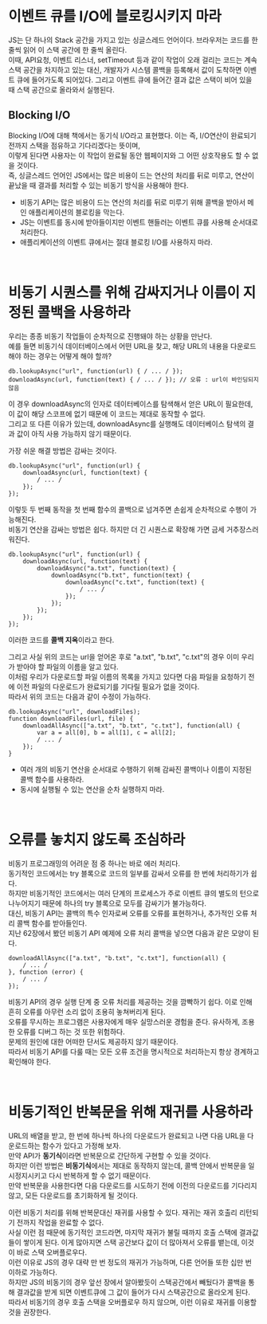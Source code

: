# 이벤트 큐를 I/O에 블로킹시키지 마라

JS는 단 하나의 Stack 공간을 가지고 있는 싱글스레드 언어이다. 브라우저는 코드를 한 줄씩 읽어 이 스택 공간에 한 줄씩 올린다. <br />
이때, API요청, 이벤트 리스너, setTimeout 등과 같이 작업이 오래 걸리는 코드는 계속 스택 공간을 차지하고 있는 대신, 개발자가 시스템 콜백을 등록해서 값이 도착하면 이벤트 큐에 들어가도록 되어있다. 그리고 이벤트 큐에 들어간 결과 값은 스택이 비어 있을 때 스택 공간으로 올라와서 실행된다. <br />

## Blocking I/O

Blocking I/O에 대해 책에서는 동기식 I/O라고 표현했다. 이는 즉, I/O연산이 완료되기 전까지 스택을 점유하고 기다리겠다는 뜻이며,<br />
이렇게 된다면 사용자는 이 작업이 완료될 동안 웹페이지와 그 어떤 상호작용도 할 수 없을 것이다.<br />
즉, 싱글스레드 언어인 JS에서는 많은 비용이 드는 연산의 처리를 뒤로 미루고, 연산이 끝났을 때 결과를 처리할 수 있는 비동기 방식을 사용해야 한다.<br />

- 비동기 API는 많은 비용이 드는 연산의 처리를 뒤로 미루기 위해 콜백을 받아서 메인 애플리케이션의 블로킹을 막는다.
- JS는 이벤트를 동시에 받아들이지만 이벤트 핸들러는 이벤트 큐를 사용해 순서대로 처리한다.
- 애플리케이션의 이벤트 큐에서는 절대 블로킹 I/O를 사용하지 마라.

<br />

# 비동기 시퀀스를 위해 감싸지거나 이름이 지정된 콜백을 사용하라

우리는 종종 비동기 작업들이 순차적으로 진행돼야 하는 상황을 만난다.<br />
예를 들면 비동기식 데이터베이스에서 어떤 URL을 찾고, 해당 URL의 내용을 다운로드해야 하는 경우는 어떻게 해야 할까?<br />

```
db.lookupAsync("url", function(url) { / ... / });
downloadAsync(url, function(text) { / ... / }); // 오류 : url이 바인딩되지 않음
```

이 경우 downloadAsync의 인자로 데이터베이스를 탐색해서 얻은 URL이 필요한데, 이 값이 해당 스코프에 없기 때문에 이 코드는 제대로 동작할 수 없다.<br />
그리고 또 다른 이유가 있는데, downloadAsync를 실행해도 데이터베이스 탐색의 결과 값이 아직 사용 가능하지 않기 때문이다. <br />

가장 쉬운 해결 방법은 감싸는 것이다.<br />

```
db.lookupAsync("url", function(url) {
    downloadAsync(url, function(text) {
        / ... /
    });
});
```

이렇듯 두 번째 동작을 첫 번째 함수의 콜백으로 넘겨주면 손쉽게 순차적으로 수행이 가능해진다.<br />
비동기 연산을 감싸는 방법은 쉽다. 하지만 더 긴 시퀀스로 확장해 가면 금세 거추장스러워진다.<br />

```
db.lookupAsync("url", function(url) {
    downloadAsync(url, function(text) {
        downloadAsync("a.txt", function(text) {
            downloadAsync("b.txt", function(text) {
                downloadAsync("c.txt", function(text) {
                    / ... /
                });
            });
        });
    });
});
```

이러한 코드를 **콜백 지옥**이라고 한다.<br />

그리고 사실 위의 코드는 url을 얻어온 후로 "a.txt", "b.txt", "c.txt"의 경우 이미 우리가 받아야 할 파일의 이름을 알고 있다.<br />
이처럼 우리가 다운로드할 파일 이름의 목록을 가지고 있다면 다음 파일을 요청하기 전에 이전 파일의 다운로드가 완료되기를 기다릴 필요가 없을 것이다.<br />
따라서 위의 코드는 다음과 같이 수정이 가능하다.<br />

```
db.lookupAsync("url", downloadFiles);
function downloadFiles(url, file) {
    downloadAllAsync(["a.txt", "b.txt", "c.txt"], function(all) {
        var a = all[0], b = all[1], c = all[2];
        / ... /
    });
}
```

- 여러 개의 비동기 연산을 순서대로 수행하기 위해 감싸진 콜백이나 이름이 지정된 콜백 함수를 사용하라.
- 동시에 실행될 수 있는 연산을 순차 실행하지 마라.

<br />

# 오류를 놓치지 않도록 조심하라

비동기 프로그래밍의 어려운 점 중 하나는 바로 에러 처리다.<br />
동기적인 코드에서는 try 블록으로 코드의 일부를 감싸서 오류를 한 번에 처리하기가 쉽다.<br />
하지만 비동기적인 코드에서는 여러 단계의 프로세스가 주로 이벤트 큐의 별도의 턴으로 나누어지기 때문에 하나의 try 블록으로 모두를 감싸기가 불가능하다.<br />
대신, 비동기 API는 콜백의 특수 인자로써 오류를 오류를 표현하거나, 추가적인 오류 처리 콜백 함수를 받아들인다.<br />
지난 62장에서 봤던 비동기 API 예제에 오류 처리 콜백을 넣으면 다음과 같은 모양이 된다.<br />

```
downloadAllAsync(["a.txt", "b.txt", "c.txt"], function(all) {
    / ... /
}, function (error) {
    / ... /
});
```

비동기 API의 경우 실행 단계 중 오류 처리를 제공하는 것을 깜빡하기 쉽다. 이로 인해 흔히 오류를 아무런 소리 없이 조용히 놓쳐버리게 된다.<br />
오류를 무시하는 프로그램은 사용자에게 매우 실망스러운 경험을 준다. 유사하게, 조용한 오류를 디버그 하는 것 또한 위험하다.<br />
문제의 원인에 대한 어떠한 단서도 제공하지 않기 때문이다.<br />
따라서 비동기 API를 다룰 때는 모든 오류 조건을 명시적으로 처리하는지 항상 경계하고 확인해야 한다.<br />

<br />

# 비동기적인 반복문을 위해 재귀를 사용하라

URL의 배열을 받고, 한 번에 하나씩 하나의 다운로드가 완료되고 나면 다음 URL을 다운로드하는 함수가 있다고 가정해 보자.<br />
만약 API가 **동기식**이라면 반복문으로 간단하게 구현할 수 있을 것이다.<br />
하지만 이런 방법은 **비동기식**에서는 제대로 동작하지 않는데, 콜백 안에서 반복문을 일시정지시키고 다시 반복하게 할 수 없기 때문이다.<br />
만약 반복문을 사용한다면 다음 다운로드를 시도하기 전에 이전의 다운로드를 기다리지 않고, 모든 다운로드를 초기화하게 될 것이다.<br />

이런 비동기 처리를 위해 반복문대신 재귀를 사용할 수 있다. 재귀는 재귀 호출리 리턴되기 전까지 작업을 완료할 수 없다. <br />
사실 이런 점 때문에 동기적인 코드라면, 마지막 재귀가 불릴 때까지 호출 스택에 결과값들이 쌓이게 된다. 이게 많아지면 스택 공간보다 값이 더 많아져서 오류를 뱉는데, 이것이 바로 스택 오버플로우다. <br />
이런 이유로 JS의 경우 대략 만 번 정도의 재귀가 가능하며, 다른 언어들 또한 십만 번 이하로 가능하다.<br />
하지만 JS의 비동기의 경우 앞선 장에서 알아봤듯이 스택공간에서 빼뒀다가 콜백을 통해 결과값을 받게 되면 이벤트큐에 그 값이 들어가 다시 스택공간으로 올라오게 된다.<br />
따라서 비동기의 경우 호출 스택을 오버플로우 하지 않으며, 이런 이유로 재귀를 이용할 것을 권장한다.<br />